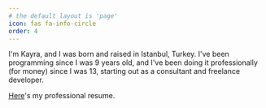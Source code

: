 ```yaml
---
# the default layout is 'page'
icon: fas fa-info-circle
order: 4
---
```


I'm Kayra, and I was born and raised in Istanbul, Turkey. I've been programming since 
I was 9 years old, and I've been doing it professionally (for money) since I was 
13, starting out as a consultant and freelance developer.

[Here](../assets/resume.pdf)'s my professional resume.